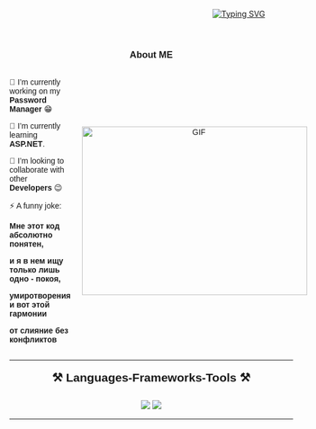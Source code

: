 <h1></h1>
<div style="position: relative; width: 815px; height: 80px;">
    <div style="position: absolute; top: 15; left: 0; width: 100%; height: 100%; display: flex; justify-content: center; align-items: center;">
        <a href="https://git.io/typing-svg"><img src="https://readme-typing-svg.herokuapp.com?font=Permanent+Marker&size=35&letterSpacing=3px&pause=1000&color=F7EDED&center=true&random=true&width=435&lines=Hi%2C+There!" alt="Typing SVG" /></a>
    </div>
</div>
<h1></h1>
<!-- --------------------------------------------------------------------------------- -->

<h3 align="center" style="font-family: 'Arial', sans-serif;">About ME</h3>
<div style="display: flex; justify-content: space-between; align-items: center; font-family: 'Arial', sans-serif;">
  <div style="flex: 1; padding-right: 20px;">
    <p>🔭 I’m currently working on my <strong>Password Manager</strong> 😁</p>
    <p>🌱 I’m currently learning <strong>ASP.NET</strong>.</p>
    <p>👯 I’m looking to collaborate with other <strong>Developers</strong> 😉</p>
    <p>⚡ A funny joke:</p>
    <p><strong>Мне этот код абсолютно понятен,</strong></p>
    <p><strong>и я в нем ищу только лишь одно - покоя,</strong></p>
    <p><strong>умиротворения и вот этой гармонии</strong></p>
    <p><strong>от слияние без конфликтов</strong></p>
  </div>
  <div style="flex: 1; text-align: center;">
    <img src="https://media4.giphy.com/media/v1.Y2lkPTc5MGI3NjExeGZpNWd4NWJiMGhzamNuODhzOWtnbDk5MTRyem9vanIyMDMya3RvbCZlcD12MV9pbnRlcm5hbF9naWZfYnlfaWQmY3Q9Zw/3o85xqkimyAQIwcBKE/giphy.webp" alt="GIF" style="width: 400px; height: 300px; object-fit: cover;">
  </div>
</div>

<!-- --------------------------------------------------------------------------------- -->

<hr/>
<h2 align="center" style="position: relative; top: -10px; font-family: 'Arial', sans-serif;">⚒️ Languages-Frameworks-Tools ⚒️</h2>
<div align="center">
    <img src="https://skillicons.dev/icons?i=cs,dotnet,python,vscode,visualstudio,github,figma,git" />
    <img src="https://skillicons.dev/icons?i=html,css,mongodb,mysql,postgres,docker" /><br>
</div>
<hr/>


